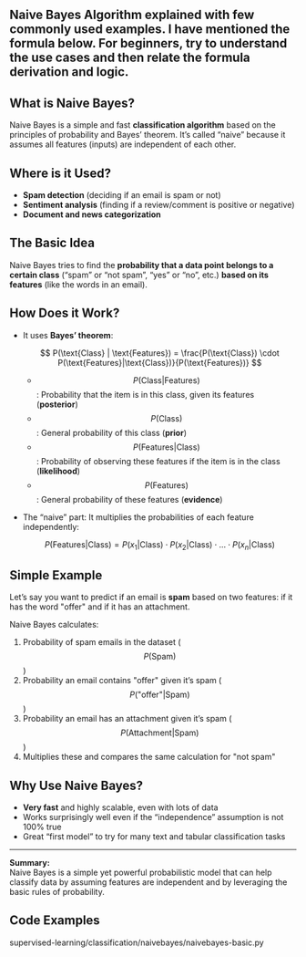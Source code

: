 ## Naive Bayes Algorithm explained with few commonly used examples. I have mentioned the formula below. For beginners, try to understand the use cases and then relate the formula derivation and logic.

## What is Naive Bayes?

Naive Bayes is a simple and fast **classification algorithm** based on the principles of probability and Bayes’ theorem. It’s called “naive” because it assumes all features (inputs) are independent of each other.

## Where is it Used?

- **Spam detection** (deciding if an email is spam or not)
- **Sentiment analysis** (finding if a review/comment is positive or negative)
- **Document and news categorization**

## The Basic Idea

Naive Bayes tries to find the **probability that a data point belongs to a certain class** (“spam” or “not spam”, “yes” or “no”, etc.) **based on its features** (like the words in an email).

## How Does it Work?

- It uses **Bayes’ theorem**:

  $$
  P(\text{Class} | \text{Features}) = \frac{P(\text{Class}) \cdot P(\text{Features}|\text{Class})}{P(\text{Features})}
  $$

  - $$P(\text{Class}|\text{Features})$$: Probability that the item is in this class, given its features (**posterior**)
  - $$P(\text{Class})$$: General probability of this class (**prior**)
  - $$P(\text{Features}|\text{Class})$$: Probability of observing these features if the item is in the class (**likelihood**)
  - $$P(\text{Features})$$: General probability of these features (**evidence**)

- The “naive” part: It multiplies the probabilities of each feature independently:

  $$
  P(\text{Features}|\text{Class}) = P(x_1|\text{Class}) \cdot P(x_2|\text{Class}) \cdot ... \cdot P(x_n|\text{Class})
  $$

## Simple Example

Let’s say you want to predict if an email is **spam** based on two features: if it has the word "offer" and if it has an attachment.

Naive Bayes calculates:

1. Probability of spam emails in the dataset ($$P(\text{Spam})$$)
2. Probability an email contains "offer" given it’s spam ($$P(\text{"offer"}|\text{Spam})$$)
3. Probability an email has an attachment given it’s spam ($$P(\text{Attachment}|\text{Spam})$$)
4. Multiplies these and compares the same calculation for "not spam"

## Why Use Naive Bayes?

- **Very fast** and highly scalable, even with lots of data
- Works surprisingly well even if the “independence” assumption is not 100% true
- Great “first model” to try for many text and tabular classification tasks

***

**Summary:**  
Naive Bayes is a simple yet powerful probabilistic model that can help classify data by assuming features are independent and by leveraging the basic rules of probability.

## Code Examples
supervised-learning/classification/naivebayes/naivebayes-basic.py
